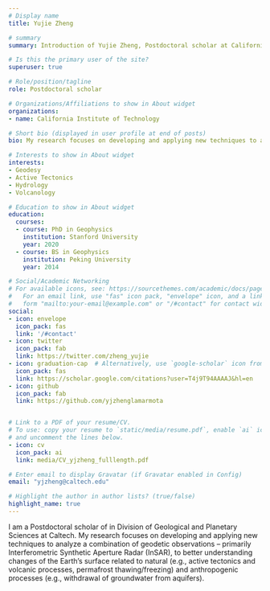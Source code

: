 ```yaml
---
# Display name
title: Yujie Zheng

# summary
summary: Introduction of Yujie Zheng, Postdoctoral scholar at California Institute of Technology

# Is this the primary user of the site?
superuser: true

# Role/position/tagline
role: Postdoctoral scholar 

# Organizations/Affiliations to show in About widget
organizations:
- name: California Institute of Technology

# Short bio (displayed in user profile at end of posts)
bio: My research focuses on developing and applying new techniques to analyze a combination of geodetic observations to better understanding changes of the Earth’s surface related to natural and anthropogenic processes. 

# Interests to show in About widget
interests:
- Geodesy
- Active Tectonics
- Hydrology
- Volcanology

# Education to show in About widget
education:
  courses:
  - course: PhD in Geophysics
    institution: Stanford University
    year: 2020
  - course: BS in Geophysics
    institution: Peking University
    year: 2014

# Social/Academic Networking
# For available icons, see: https://sourcethemes.com/academic/docs/page-builder/#icons
#   For an email link, use "fas" icon pack, "envelope" icon, and a link in the
#   form "mailto:your-email@example.com" or "/#contact" for contact widget.
social:
- icon: envelope
  icon_pack: fas
  link: '/#contact'
- icon: twitter
  icon_pack: fab
  link: https://twitter.com/zheng_yujie
- icon: graduation-cap  # Alternatively, use `google-scholar` icon from `ai` icon pack
  icon_pack: fas
  link: https://scholar.google.com/citations?user=T4j9T94AAAAJ&hl=en
- icon: github
  icon_pack: fab
  link: https://github.com/yjzhenglamarmota


# Link to a PDF of your resume/CV.
# To use: copy your resume to `static/media/resume.pdf`, enable `ai` icons in `params.toml`, 
# and uncomment the lines below.
- icon: cv
  icon_pack: ai
  link: media/CV_yjzheng_fulllength.pdf

# Enter email to display Gravatar (if Gravatar enabled in Config)
email: "yjzheng@caltech.edu"

# Highlight the author in author lists? (true/false)
highlight_name: true
---
```


I am a Postdoctoral scholar of in Division of Geological and Planetary Sciences at Caltech. My research focuses on developing and applying new techniques to analyze a combination of geodetic observations – primarily Interferometric Synthetic Aperture Radar (InSAR), to better understanding changes of the Earth’s surface related to natural (e.g., active tectonics and volcanic processes, permafrost thawing/freezing) and anthropogenic processes (e.g., withdrawal of groundwater from aquifers). 
